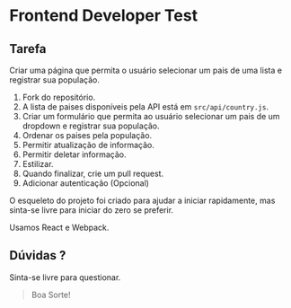 # Frontend Developer Test

## Tarefa

Criar uma página que permita o usuário selecionar um pais de uma lista e registrar sua população.

1. Fork do repositório.
2. A lista de paises disponíveis pela API está em `src/api/country.js`.
3. Criar um formulário que permita ao usuário selecionar um pais de um dropdown e registrar sua população.
4. Ordenar os paises pela população.
5. Permitir atualização de informação.
6. Permitir deletar informação.
7. Estilizar.
8. Quando finalizar, crie um pull request.
9. Adicionar autenticação (Opcional)

O esqueleto do projeto foi criado para ajudar a iniciar rapidamente, mas sinta-se livre para iniciar do zero se preferir.

Usamos React e Webpack.

## Dúvidas ?

Sinta-se livre para questionar.

> Boa Sorte!
